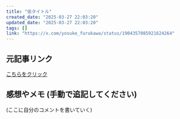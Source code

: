 ```yaml
---
title: "仮タイトル"
created_date: "2025-03-27 22:03:20"
updated_date: "2025-03-27 22:03:20"
tags: []
link: "https://x.com/yosuke_furukawa/status/1904357085921624264"
---
```

## 元記事リンク
[こちらをクリック](https://x.com/yosuke_furukawa/status/1904357085921624264)

## 感想やメモ (手動で追記してください)
(ここに自分のコメントを書いていく)

